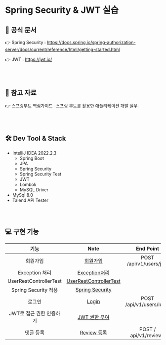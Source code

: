 # Spring Security & JWT 실습

## 📌 공식 문서

👉 Spring Security : https://docs.spring.io/spring-authorization-server/docs/current/reference/html/getting-started.html

👉 JWT : https://jwt.io/

<br />

<br />

## 📒 참고 자료

👉 스프링부트 핵심가이드 -스프링 부트를 활용한 애플리케이션 개발 실무- 

<br />

<br />



## 🛠 Dev Tool & Stack

- IntelliJ IDEA  2022.2.3
  - Spring Boot
  - JPA 
  - Spring Security
  - Spring Security Test
  - JWT
  - Lombok
  - MySQL Driver
- MySql 8.0
- Talend API Tester

<br />

<br />

## 💻 구현 기능

|           기능           |                            Note                            |        End Point         |  ex  |
| :----------------------: | :--------------------------------------------------------: | :----------------------: | :--: |
|         회원가입         |               [회원가입](./note/회원가입.md)               | POST /api/v1/users/join  |      |
|      Exception 처리      |          [Exception처리](./note/Exception처리.md)          |                          |      |
|  UserRestControllerTest  | [UserRestControllerTest](./note/UserRestControllerTest.md) |                          |      |
|   Spring Security 적용   |        [Spring Security](./note/SpringSecurity.md)         |                          |      |
|          로그인          |                  [Login](./note/Login.md)                  | POST /api/v1/users/login |      |
| JWT로 접근 권한 인증하기 |           [JWT 권한 부여](./note/JWT이용하기.md)           |                          |      |
|        댓글 등록         |            [Review 등록](./note/Review등록.md)             |  POST / api/v1/reviews   |      |

